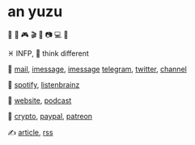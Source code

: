 # an yuzu

🍩 🎵 🎮 🎬 📖 📷 💻 💊

♓️ INFP, 💭 think different

💬
[mail](mailto:anyuzu99@outlook.com),
[imessage](sms:anyuzu99@outlook.com),
<a href="sms:anyuzu99@outlook.com">imessage</a>
[telegram](https://t.me/anyuzu99),
[twitter](https://twiter.com/anyuzu99),
[channel](https://t.me/yuzu_channel)

🎈
[spotify](https://open.spotify.com/user/qnintpw1ar8z4wjs95m971lwq),
[listenbrainz](https://listenbrainz.org/user/m94810)

📰
[website](asset/website.opml),
[podcast](asset/podcast.opml)

💞
[crypto](asset/crypto.md),
[paypal](https://paypal.me/p49302),
[patreon](https://www.patreon.com/sayomelu)

✍️
[article](./article),
[rss](https://github.com/anyuzu99/anyuzu99/commits/main.atom)
